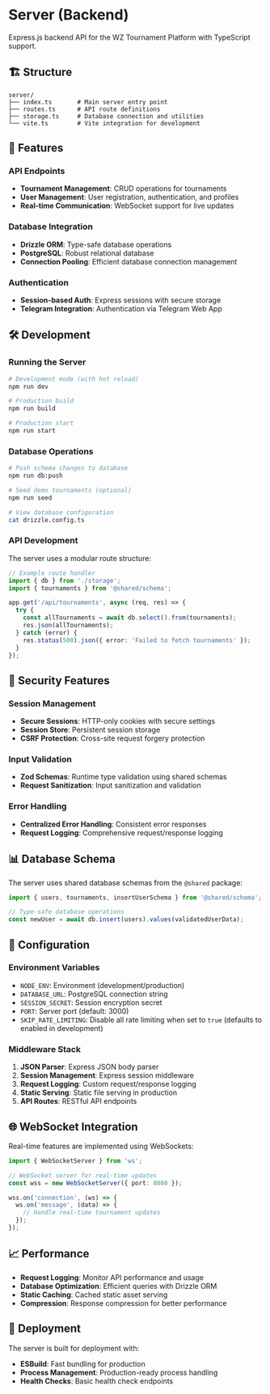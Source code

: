 # Server (Backend)

Express.js backend API for the WZ Tournament Platform with TypeScript support.

## 🏗️ Structure

```
server/
├── index.ts       # Main server entry point
├── routes.ts      # API route definitions
├── storage.ts     # Database connection and utilities
└── vite.ts        # Vite integration for development
```

## 🚀 Features

### API Endpoints

- **Tournament Management**: CRUD operations for tournaments
- **User Management**: User registration, authentication, and profiles
- **Real-time Communication**: WebSocket support for live updates

### Database Integration

- **Drizzle ORM**: Type-safe database operations
- **PostgreSQL**: Robust relational database
- **Connection Pooling**: Efficient database connection management

### Authentication

- **Session-based Auth**: Express sessions with secure storage
- **Telegram Integration**: Authentication via Telegram Web App

## 🛠️ Development

### Running the Server

```bash
# Development mode (with hot reload)
npm run dev

# Production build
npm run build

# Production start
npm run start
```

### Database Operations

```bash
# Push schema changes to database
npm run db:push

# Seed demo tournaments (optional)
npm run seed

# View database configuration
cat drizzle.config.ts
```

### API Development

The server uses a modular route structure:

```typescript
// Example route handler
import { db } from './storage';
import { tournaments } from '@shared/schema';

app.get('/api/tournaments', async (req, res) => {
  try {
    const allTournaments = await db.select().from(tournaments);
    res.json(allTournaments);
  } catch (error) {
    res.status(500).json({ error: 'Failed to fetch tournaments' });
  }
});
```

## 🔐 Security Features

### Session Management

- **Secure Sessions**: HTTP-only cookies with secure settings
- **Session Store**: Persistent session storage
- **CSRF Protection**: Cross-site request forgery protection

### Input Validation

- **Zod Schemas**: Runtime type validation using shared schemas
- **Request Sanitization**: Input sanitization and validation

### Error Handling

- **Centralized Error Handling**: Consistent error responses
- **Request Logging**: Comprehensive request/response logging

## 📊 Database Schema

The server uses shared database schemas from the `@shared` package:

```typescript
import { users, tournaments, insertUserSchema } from '@shared/schema';

// Type-safe database operations
const newUser = await db.insert(users).values(validatedUserData);
```

## 🔧 Configuration

### Environment Variables

- `NODE_ENV`: Environment (development/production)
- `DATABASE_URL`: PostgreSQL connection string
- `SESSION_SECRET`: Session encryption secret
- `PORT`: Server port (default: 3000)
- `SKIP_RATE_LIMITING`: Disable all rate limiting when set to `true` (defaults to enabled in development)

### Middleware Stack

1. **JSON Parser**: Express JSON body parser
2. **Session Management**: Express session middleware
3. **Request Logging**: Custom request/response logging
4. **Static Serving**: Static file serving in production
5. **API Routes**: RESTful API endpoints

## 🌐 WebSocket Integration

Real-time features are implemented using WebSockets:

```typescript
import { WebSocketServer } from 'ws';

// WebSocket server for real-time updates
const wss = new WebSocketServer({ port: 8080 });

wss.on('connection', (ws) => {
  ws.on('message', (data) => {
    // Handle real-time tournament updates
  });
});
```

## 📈 Performance

- **Request Logging**: Monitor API performance and usage
- **Database Optimization**: Efficient queries with Drizzle ORM
- **Static Caching**: Cached static asset serving
- **Compression**: Response compression for better performance

## 🚀 Deployment

The server is built for deployment with:

- **ESBuild**: Fast bundling for production
- **Process Management**: Production-ready process handling
- **Health Checks**: Basic health check endpoints
